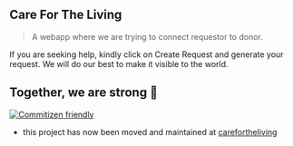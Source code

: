 ## Care For The Living

> A webapp where we are trying to connect requestor to donor.

If you are seeking help, kindly click on Create Request and generate your request. We will do our best to make it visible to the world.

## Together, we are strong 💪

[![Commitizen friendly](https://img.shields.io/badge/commitizen-friendly-brightgreen.svg)](http://commitizen.github.io/cz-cli/)

* this project has now been moved and maintained at [carefortheliving](https://github.com/carefortheliving/frontend)


